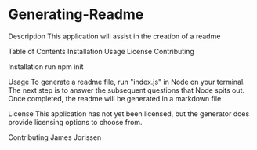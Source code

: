 # Generating-Readme

Description
This application will assist in the creation of a readme

Table of Contents
Installation
Usage
License
Contributing

Installation
run npm init

Usage
To generate a readme file, run "index.js" in Node on your terminal. The next step is to answer the subsequent questions that Node spits out. Once completed, the readme will be generated in a markdown file

License
This application has not yet been licensed, but the generator does provide licensing options to choose from.

Contributing
James Jorissen

